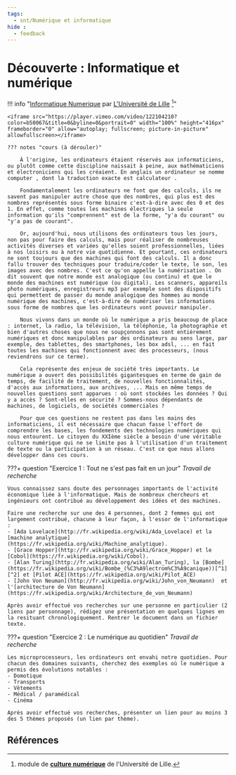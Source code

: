 ```yaml
---
tags:
  - snt/Numérique et informatique
hide :
  - feedback
---
```

# Découverte : Informatique et numérique

!!! info "[Informatique Numerique](https://vimeo.com/122104210) par [L'Université de Lille](https://vimeo.com/universitelille) [^3]"

	<iframe src="https://player.vimeo.com/video/122104210?color=b50067&title=0&byline=0&portrait=0" width="100%" height="416px" frameborder="0" allow="autoplay; fullscreen; picture-in-picture" allowfullscreen></iframe>

	??? notes "cours (à dérouler)"   
		   
		À l'origine, les ordinateurs étaient réservés aux informaticiens, ou plutôt comme cette discipline naissait à peine, aux mathématiciens et électroniciens qui les créaient. En anglais un ordinateur se nomme computer , dont la traduction exacte est calculateur .

		Fondamentalement les ordinateurs ne font que des calculs, ils ne savent pas manipuler autre chose que des nombres, qui plus est des nombres représentés sous forme binaire c'est-à-dire avec des 0 et des 1. En effet, comme toutes les machines électriques la seule information qu'ils "comprennent" est de la forme, "y'a du courant" ou "y'a pas de courant".

		Or, aujourd'hui, nous utilisons des ordinateurs tous les jours, non pas pour faire des calculs, mais pour réaliser de nombreuses activités diverses et variées qu'elles soient professionnelles, liées à nos loisirs ou à notre vie quotidienne. Et pourtant, ces ordinateurs ne sont toujours que des machines qui font des calculs. Il a donc fallu trouver des techniques pour traduire/coder le texte, le son, les images avec des nombres. C'est ce qu'on appelle la numérisation . On dit souvent que notre monde est analogique (ou continu) et que le monde des machines est numérique (ou digital). Les scanners, appareils photo numériques, enregistreurs mp3 par exemple sont des dispositifs qui permettent de passer du monde analogique des hommes au monde numérique des machines, c'est-à-dire de numériser les informations sous forme de nombres que les ordinateurs vont pouvoir manipuler.

		Nous vivons dans un monde où le numérique a pris beaucoup de place : internet, la radio, la télévision, la téléphonie, la photographie et bien d'autres choses que nous ne soupçonnons pas sont entièrement numériques et donc manipulables par des ordinateurs au sens large, par exemple, des tablettes, des smartphones, les box adsl, ... en fait toutes les machines qui fonctionnent avec des processeurs, (nous reviendrons sur ce terme).

		Cela représente des enjeux de société très importants. Le numérique a ouvert des possibilités gigantesques en terme de gain de temps, de facilité de traitement, de nouvelles fonctionnalités, d'accès aux informations, aux archives, ... Mais en même temps de nouvelles questions sont apparues : où sont stockées les données ? Qui y a accès ? Sont-elles en sécurité ? Sommes-nous dépendants de machines, de logiciels, de sociétés commerciales ?

		Pour que ces questions ne restent pas dans les mains des informaticiens, il est nécessaire que chacun fasse l'effort de comprendre les bases, les fondements des technologies numériques qui nous entourent. Le citoyen du XXIème siècle a besoin d'une véritable culture numérique qui ne se limite pas à l'utilisation d'un traitement de texte ou la participation à un réseau. C'est ce que nous allons développer dans ces cours.
 

???+ question "Exercice  1 :  Tout ne s'est pas fait en un jour"
	_Travail de recherche_
  
	Vous connaissez sans doute des personnages importants de l'activité économique liée à l'informatique. Mais de nombreux chercheurs et ingénieurs ont contribué au développement des idées et des machines.

	Faire une recherche sur une des 4 personnes, dont 2 femmes qui ont largement contribué, chacune à leur façon, à l'essor de l'informatique :
	- [Ada Lovelace](http://fr.wikipedia.org/wiki/Ada_Lovelace) et la [machine analytique](https://fr.wikipedia.org/wiki/Machine_analytique).
	- [Grace Hopper](http://fr.wikipedia.org/wiki/Grace_Hopper) et le [Cobol](https://fr.wikipedia.org/wiki/Cobol).
	- [Alan Turing](http://fr.wikipedia.org/wiki/Alan_Turing), la [Bombe](https://fr.wikipedia.org/wiki/Bombe_(%C3%A9lectrom%C3%A9canique))[^1] [^2] et [Pilot ACE](https://fr.wikipedia.org/wiki/Pilot_ACE)
	- [John Von Neuman](http://fr.wikipedia.org/wiki/John_von_Neumann)  et l'[architecture de Von Neumann](https://fr.wikipedia.org/wiki/Architecture_de_von_Neumann)
 
	Après avoir effectué vos recherches sur une personne en particulier (2 liens par personnage), rédigez une présentation en quelques lignes en la resituant chronologiquement. Rentrer le document dans un fichier texte.

???+ question "Exercice  2 : Le numérique au quotidien"
	_Travail de recherche_

	Les microprocesseurs, les ordinateurs ont envahi notre quotidien. Pour chacun des domaines suivants, cherchez des exemples où le numérique a permis des évolutions notables :
	- Domotique
	- Transports
	- Vêtements 
	- Médical / paramédical
	- Cinéma

	Après avoir effectué vos recherches, présenter un lien pour au moins 3 des 5 thèmes proposés (un lien par thème).
 
 
## Références 
 
[^1]: Le film [*The imitation game*](https://www.imdb.com/title/tt2084970/) sorti en 2014 porte autant sur la personne de Alan Turing que la machine qu'il a crée. Le film exploite un travail biographique de Andrew Hodges afin de construire la légende. 

[^2]:  excellente [vidéo <i class="fab fa-youtube"></i> (de 2014)](https://youtu.be/mcX7iO_XCFA) sur le fonctionnement de la machine ENIGMA <iframe  width="100%" height="416px" src="https://www.youtube.com/embed/mcX7iO_XCFA?rel=0&showinfo=0" frameborder="0" allow="accelerometer; autoplay; clipboard-write; encrypted-media; gyroscope; picture-in-picture" allowfullscreen></iframe>
  
[^3]: module de [**culture numérique**](https://culturenumerique.univ-lille.fr/index.html)  de l'Université de Lille.


 